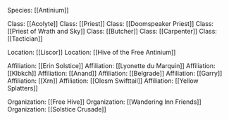 Species: [[Antinium]]

Class: [[Acolyte]]
Class: [[Priest]]
Class: [[Doomspeaker Priest]]
Class: [[Priest of Wrath and Sky]]
Class: [[Butcher]]
Class: [[Carpenter]]
Class: [[Tactician]]

Location: [[Liscor]]
Location: [[Hive of the Free Antinium]]

Affiliation: [[Erin Solstice]]
Affiliation: [[Lyonette du Marquin]]
Affiliation: [[Klbkch]]
Affiliation: [[Anand]]
Affiliation: [[Belgrade]]
Affiliation: [[Garry]]
Affiliation: [[Xrn]]
Affiliation: [[Olesm Swifttail]]
Affiliation: [[Yellow Splatters]]

Organization: [[Free Hive]]
Organization: [[Wandering Inn Friends]]
Organization: [[Solstice Crusade]]
